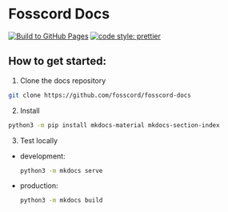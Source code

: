 # Fosscord Docs

[![Build to GitHub Pages](https://github.com/fosscord/fosscord-docs/actions/workflows/build.yml/badge.svg)](https://github.com/fosscord/fosscord-docs/actions/workflows/build.yml) [![code style: prettier](https://img.shields.io/badge/code_style-prettier-ff69b4.svg)](https://github.com/prettier/prettier)

## How to get started:

1. Clone the docs repository

```bash
git clone https://github.com/fosscord/fosscord-docs
```

2. Install

```bash
python3 -m pip install mkdocs-material mkdocs-section-index
```

3. Test locally

- development:

  ```bash
  python3 -m mkdocs serve
  ```

- production:

  ```bash
  python3 -m mkdocs build
  ```
